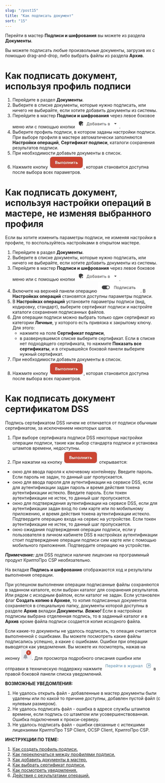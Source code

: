 ```yaml
---
slug: "/post15"
title: "Как подписать документ"
sort: "15"
---
```


Перейти в мастер **Подписи и шифрования** вы можете из раздела  **Документы**.

Вы можете подписать любые произвольные документы, загрузив их с помощью drag-and-drop, либо выбрать файлы из раздела **Архив**.

#  Как подписать документ, используя профиль подписи

1. Перейдите в раздел **Документы**.
2. Выберите в списке документы, которые нужно подписать, или ничего не выбирайте, если хотите добавить документы из системы.
3. Перейдите в мастер **Подписи и шифрования** через левое боковое меню  или с помощью кнопки ![add-to-button.jpg](./images/add-to-button.jpg "Добавить в").
4. Выберите профиль подписи, в котором заданы настройки подписи. 
    При выборе профиля в мастере автоматически заполняются **Настройки операций**, **Сертификат подписи**, каталоги сохранения результатов подписи.
5. При необходимости добавьте документы в список.
6. Нажмите кнопку ![execute-button.jpg](./images/execute-button.jpg "Выполнить"), которая становится доступна после выбора всех параметров.

#  Как подписать документ, используя настройки операций в мастере, не изменяя выбранного профиля
Если вы хотите изменить параметры подписи, не изменяя настройки в профиле, то воспользуйтесь настройками в открытом мастере.

1. Перейдите в раздел **Документы**.
2. Выберите в списке документы, которые нужно подписать, или ничего не выбирайте, если хотите добавить документы из системы.
3. Перейдите в мастер **Подписи и шифрования** через левое боковое меню  или с помощью кнопки ![add-to-button.jpg](./images/add-to-button.jpg "Добавить в").
4. Включите на верхней панели операцию ![sign.jpg](./images/sign.jpg "Подписать"). В **Настройках операций** становятся доступны параметры подписи.
5. В **Настройках операций** установите параметры подписи (вид, кодировку, стандарт), выберите сертификат подписи и настройте каталоги сохранения подписанных файлов.
6. Для операции подписи можно выбрать только один сертификат из категории **Личные**, у которого есть привязка к закрытому ключу.  Для этого:
   - нажмите на поле **Сертификат подписи**,
   - в развернувшемся списке выберите сертификат.
    Если в списке нет подходящего сертификата, то нажмите **Показать все сертификаты**, и в открывшейся боковой панели выберите нужный сертификат.
7. При необходимости добавьте документы в список.
8. Нажмите кнопку ![execute-button.jpg](./images/execute-button.jpg "Выполнить"), которая становится доступна после выбора всех параметров.

#  Как подписать документ сертификатом DSS
Подпись сертификатом DSS ничем не отличается от подписи обычным сертификатом, за исключением некоторых шагов. 
1. При выборе сертификата подписи DSS некоторые настройки операции подписи, такие как выбор стандарта подписи и установка штампов времени, недоступны.
2. При нажатии на кнопку ![execute-button.jpg](./images/execute-button.jpg "Выполнить") открывается:
- окно для ввода пароля к ключевому контейнеру. Введите пароль. Если пароль не задан, то данный шаг пропускается.
- окно для ввода пароля для аутентификации на сервисе DSS, если для аутентификации задан пароль и время действия токена аутентификации истекло. Введите пароль. Если токен
аутентификации не истек, то данный шаг пропускается.
- окно для подтверждения аутентификации на сервисе DSS, если для аутентификации задан вход по сим карте или по мобильному приложению, и время действия токена 
аутентификации истекло. Подтвердите операцию входа на сервис на устройстве. Если токен аутентификации не истек, то данный шаг пропускается.
- окно ожидания подтверждения операции подписи, если у пользователя в личном кабинете DSS в настройках аутентификации стоит подтверждение операции подписи сим карте или с помощью мобильного приложения. Подтвердите операцию на устройстве.

***Примечание:*** для DSS подписи наличие лицензии на программный продукт КриптоПро CSP необязательно.


На вкладке **Подпись и шифрование** отображаются ход и результаты выполнения операции.

При успешном выполнении операции подписанные файлы сохраняются в заданном каталоге, если выбран каталог для сохранения результатов. Или рядом с исходным файлом, если каталог не задан. Если установлен флаг **Создать копию в Архиве**, то копия подписанных документов сохраняется в специальную папку, документы которой доступны в разделе **Архив** вкладки **Документы**. 
***Важно!*** Если в настройках подписиы выбрана отделенная подпись, то в заданный каталог и в **Архив** кроме файла подписи создается копия исходного файла.

Если какие-то документы не удалось подписать, то опеация считается выполненной с ошибками. Вы можете посмотреть какие файлы подписались успешно, а какие с ошибками. 
Ошибки при операции выводятся как уведомления. Вы можете их посмотерть, нажав на иконку ![notifications-button.jpg](./images/notifications-button.jpg "События"). Для просмотра подробного описания ошибки или отправки в техническую поддержку нажмите ![to-log-button.jpg](./images/to-log-button.jpg "Перейти в журнал") в правой боковой панели списка уведомлений.

**ВОЗМОЖНЫЕ УВЕДОМЛЕНИЯ:**

1. Не удалось открыть файл - добавленные в мастер документы были удалены или по какой то причине доступны, добавлен пустой файл (с нулевым размером).
2. Не удалось подписать файл - ошибка в адресе службы штампов времени, если подпись со штампом или усовершенствованная. Ошибка подключения к  прокси-серверу. 
3. Не удалось подписать файл - ошибки связанные с истекшими лицензиями КриптоПро TSP Client, OCSP Client, КриптоПро CSP.


**ИНСТРУКЦИИ ПО ТЕМЕ:**
1. [Как создать профиль подписи.](docs\v3.0-Beta\004-documents\create-profile.md)
2. [Как переключаться между профилями подписи.](docs\v3.0-Beta\004-documents\select-profile.md)
3. [Как добавить документы в мастер.](docs\v3.0-Beta\004-documents\add-docs.md)
4. [Как выбрать сертификат подписи.](docs\v3.0-Beta\004-documents\select-sign-cert.md)
5. [Как посмотреть уведомления.](docs\v3.0-Beta\007-cryptoarm\notifications.md)
8. [Действия с результатами операций.](docs\v3.0-Beta\004-documents\operations-result.md)
